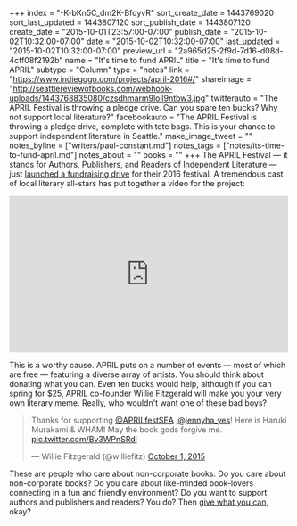 +++
index = "-K-bKn5C_dm2K-BfqyvR"
sort_create_date = 1443769020
sort_last_updated = 1443807120
sort_publish_date = 1443807120
create_date = "2015-10-01T23:57:00-07:00"
publish_date = "2015-10-02T10:32:00-07:00"
date = "2015-10-02T10:32:00-07:00"
last_updated = "2015-10-02T10:32:00-07:00"
preview_url = "2a965d25-2f9d-7d16-d08d-4cff08f2192b"
name = "It's time to fund APRIL"
title = "It's time to fund APRIL"
subtype = "Column"
type = "notes"
link = "https://www.indiegogo.com/projects/april-2016#/"
shareimage = "http://seattlereviewofbooks.com/webhook-uploads/1443768835080/czsdhmarm9loil9ntbw3.jpg"
twitterauto = "The APRIL Festival is throwing a pledge drive. Can you spare ten bucks? Why not support local literature?"
facebookauto = "The APRIL Festival is throwing a pledge drive, complete with tote bags. This is your chance to support independent literature in Seattle."
make_image_tweet = ""
notes_byline = ["writers/paul-constant.md"]
notes_tags = ["notes/its-time-to-fund-april.md"]
notes_about = ""
books = ""
+++
The APRIL Festival — it stands for Authors, Publishers, and Readers of Independent Literature — just [launched a fundraising drive](https://www.indiegogo.com/projects/april-2016#/) for their 2016 festival. A tremendous cast of local literary all-stars has put together a video for the project:

<iframe width="500" height="281" src="https://www.youtube.com/embed/Yuxh3TgkPD8" frameborder="0" allowfullscreen></iframe>

This is a worthy cause. APRIL puts on a number of events — most of which are free — featuring a diverse array of artists. You should think about donating what you can. Even ten bucks would help, although if you can spring for $25, APRIL co-founder Willie Fitzgerald will make you your very own literary meme. Really, who wouldn't want one of these bad boys?

<blockquote class="twitter-tweet" lang="en"><p lang="en" dir="ltr">Thanks for supporting <a href="https://twitter.com/APRILfestSEA">@APRILfestSEA</a> ,<a href="https://twitter.com/jennyha_yes">@jennyha_yes</a>! Here is Haruki Murakami &amp; WHAM! May the book gods forgive me. <a href="http://t.co/Bv3WPnSRdl">pic.twitter.com/Bv3WPnSRdl</a></p>&mdash; Willie Fitzgerald (@williefitz) <a href="https://twitter.com/williefitz/status/649713443432300545">October 1, 2015</a></blockquote>

These are people who care about non-corporate books. Do you care about non-corporate books? Do you care about like-minded book-lovers connecting in a fun and friendly environment? Do you want to support authors and publishers and readers? You do? Then [give what you can](https://www.indiegogo.com/projects/april-2016#/), okay?